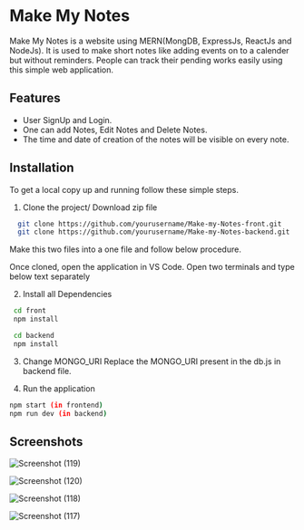 
# Make My Notes

Make My Notes is a website using MERN(MongDB, ExpressJs, ReactJs and NodeJs). It is used to make short notes like adding events on to a calender but without reminders. People can track their pending works easily using this simple web application.


## Features

- User SignUp and Login.
- One can add Notes, Edit Notes and Delete Notes.
- The time and date of creation of the notes will be visible on every note.


## Installation

To get a local copy up and running follow these simple steps.


1. Clone the project/ Download zip file
```bash
  git clone https://github.com/yourusername/Make-my-Notes-front.git
  git clone https://github.com/yourusername/Make-my-Notes-backend.git
```
Make this two files into a one file and follow below procedure.

Once cloned, open the application in VS Code. Open two terminals and type below text separately

2. Install all Dependencies
```bash
 cd front
 npm install 

 cd backend
 npm install
```
3. Change MONGO_URI
Replace the MONGO_URI present in the db.js in backend file.

4. Run the application
```bash
npm start (in frontend)
npm run dev (in backend)
```
## Screenshots
![Screenshot (119)](https://github.com/user-attachments/assets/e40aff80-8521-4d8b-81f1-7c6889405492)

![Screenshot (120)](https://github.com/user-attachments/assets/51800e86-5a52-400c-b130-29e958ee5e91)

![Screenshot (118)](https://github.com/user-attachments/assets/43a0ff08-cf58-4b78-bbbc-c4960e1c43b3)

![Screenshot (117)](https://github.com/user-attachments/assets/80f5e15b-aeda-499f-9498-c248fb0971c3)
